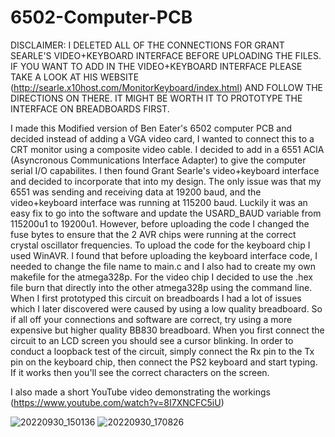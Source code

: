 # 6502-Computer-PCB

DISCLAIMER: I DELETED ALL OF THE CONNECTIONS FOR GRANT SEARLE'S VIDEO+KEYBOARD INTERFACE BEFORE UPLOADING THE FILES. IF YOU WANT TO ADD IN THE VIDEO+KEYBOARD INTERFACE PLEASE TAKE A LOOK AT HIS WEBSITE (http://searle.x10host.com/MonitorKeyboard/index.html) AND FOLLOW THE DIRECTIONS ON THERE. IT MIGHT BE WORTH IT TO PROTOTYPE THE INTERFACE ON BREADBOARDS FIRST.


I made this Modified version of Ben Eater's 6502 computer PCB and decided instead of adding a VGA video card, I wanted to connect this to a CRT monitor using a composite video cable. 
I decided to add in a 6551 ACIA (Asyncronous Communications Interface Adapter) to give the computer serial I/O capabilites. I then found Grant Searle's video+keyboard interface and decided to incorporate that into my design. 
The only issue was that my 6551 was sending and receiving data at 19200 baud, and the video+keyboard interface was running at 115200 baud. Luckily it was an easy fix to go into the software and update the USARD_BAUD variable from 115200u1 to 19200u1. 
However, before uploading the code I changed the fuse bytes to ensure that the 2 AVR chips were running at the correct crystal oscillator frequencies. 
To upload the code for the keyboard chip I used WinAVR. I found that before uploading the keyboard interface code, I needed to change the file name to main.c and I also had to create my own makefile for the atmega328p. 
For the video chip I decided to use the .hex file burn that directly into the other atmega328p using the command line. 
When I first prototyped this circuit on breadboards I had a lot of issues which I later discovered were caused by using a low quality breadboard. So if all off your connections and software are correct, try using a more expensive but higher quality BB830 breadboard.
When you first connect the circuit to an LCD screen you should see a cursor blinking. In order to conduct a loopback test of the circuit, simply connect the Rx pin to the Tx pin on the keyboard chip, then connect the PS2 keyboard and start typing. If it works then you'll see the correct characters on the screen.

I also made a short YouTube video demonstrating the workings (https://www.youtube.com/watch?v=8I7XNCFC5iU)

![20220930_150136](https://user-images.githubusercontent.com/29239243/194722983-07c7fe45-ddef-48b9-b235-9b804303eea0.jpg)
![20220930_170826](https://user-images.githubusercontent.com/29239243/194722992-ca49237b-6e60-4c9b-8efe-6a2a17eb0fa9.jpg)

